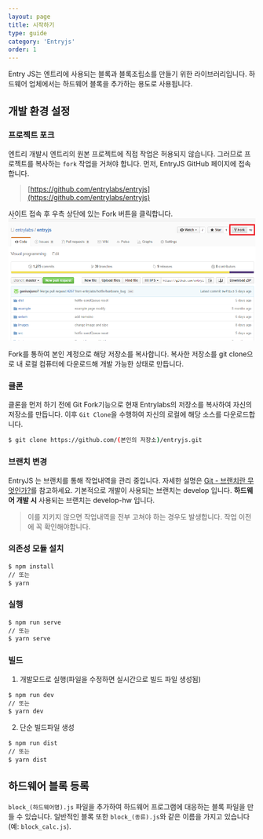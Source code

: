 ```yaml
---
layout: page
title: 시작하기
type: guide
category: 'Entryjs'
order: 1
---
```


Entry JS는 엔트리에 사용되는 블록과 블록조립소를 만들기 위한 라이브러리입니다.
하드웨어 업체에서는 하드웨어 블록을 추가하는 용도로 사용됩니다.

## 개발 환경 설정

### 프로젝트 포크

엔트리 개발시 엔트리의 원본 프로젝트에 직접 작업은 허용되지 않습니다.
그러므로 프로젝트를 복사하는 `fork` 작업을 거쳐야 합니다.
먼저, EntryJS GitHub 페이지에 접속합니다.

> [https://github.com/entrylabs/entryjs](https://github.com/entrylabs/entryjs)

사이트 접속 후 우측 상단에 있는 Fork 버튼을 클릭합니다.
![Fork](../../images/entry-hw/fork.png)

Fork를 통하여 본인 계정으로 해당 저장소를 복사합니다. 복사한 저장소를 git clone으로 내 로컬 컴퓨터에 다운로드해 개발 가능한 상태로 만듭니다.

### 클론
클론을 먼저 하기 전에 Git Fork기능으로 현재 Entrylabs의 저장소를 복사하여 자신의 저장소를 만듭니다. 이후 `Git Clone`을 수행하여 자신의 로컬에 해당 소스를 다운로드합니다.
``` bash
$ git clone https://github.com/(본인의 저장소)/entryjs.git
```

### 브랜치 변경
EntryJS 는 브랜치를 통해 작업내역을 관리 중입니다.
자세한 설명은 [Git - 브랜치란 무엇인가?](https://git-scm.com/book/ko/v1/Git-%EB%B8%8C%EB%9E%9C%EC%B9%98-%EB%B8%8C%EB%9E%9C%EC%B9%98%EB%9E%80-%EB%AC%B4%EC%97%87%EC%9D%B8%EA%B0%80%3F)를 참고하세요.
기본적으로 개발이 사용되는 브랜치는 develop 입니다.
**하드웨어 개발 시** 사용되는 브랜치는 develop-hw 입니다.

> 이를 지키지 않으면 작업내역을 전부 고쳐야 하는 경우도 발생합니다. 작업 이전에 꼭 확인해야합니다.

### 의존성 모듈 설치
```bash
$ npm install
// 또는
$ yarn
```

### 실행
```bash
$ npm run serve
// 또는
$ yarn serve
```

### 빌드
1. 개발모드로 실행(파일을 수정하면 실시간으로 빌드 파일 생성됨)
``` bash
$ npm run dev
// 또는
$ yarn dev
```

2. 단순 빌드파일 생성
``` bash
$ npm run dist
// 또는
$ yarn dist
```


## 하드웨어 블록 등록
`block_(하드웨어명).js` 파일을 추가하여 하드웨어 프로그램에 대응하는 블록 파일을 만들 수 있습니다.
일반적인 블록 또한 `block_(종류).js`와 같은 이름을 가지고 있습니다(예: `block_calc.js`).
